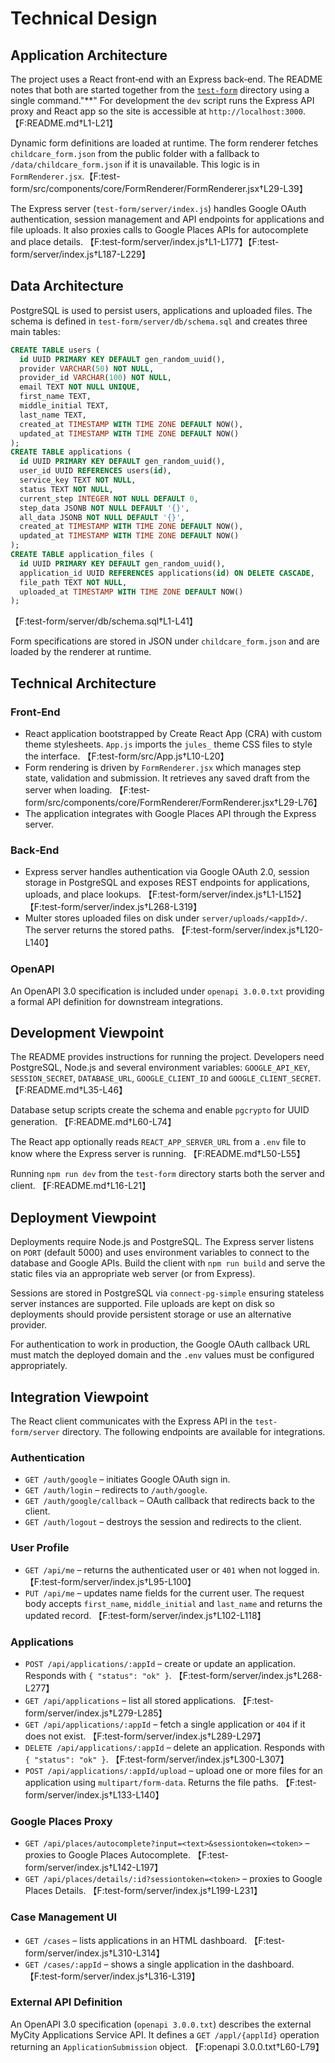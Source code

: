 # Technical Design

## Application Architecture

The project uses a React front‑end with an Express back‑end. The README notes that both are started together from the [`test-form`](test-form) directory using a single command."**" For development the `dev` script runs the Express API proxy and React app so the site is accessible at `http://localhost:3000`.【F:README.md†L1-L21】

Dynamic form definitions are loaded at runtime. The form renderer fetches `childcare_form.json` from the public folder with a fallback to `/data/childcare_form.json` if it is unavailable. This logic is in `FormRenderer.jsx`.【F:test-form/src/components/core/FormRenderer/FormRenderer.jsx†L29-L39】

The Express server (`test-form/server/index.js`) handles Google OAuth authentication, session management and API endpoints for applications and file uploads. It also proxies calls to Google Places APIs for autocomplete and place details. 【F:test-form/server/index.js†L1-L177】【F:test-form/server/index.js†L187-L229】

## Data Architecture

PostgreSQL is used to persist users, applications and uploaded files. The schema is defined in `test-form/server/db/schema.sql` and creates three main tables:

```sql
CREATE TABLE users (
  id UUID PRIMARY KEY DEFAULT gen_random_uuid(),
  provider VARCHAR(50) NOT NULL,
  provider_id VARCHAR(100) NOT NULL,
  email TEXT NOT NULL UNIQUE,
  first_name TEXT,
  middle_initial TEXT,
  last_name TEXT,
  created_at TIMESTAMP WITH TIME ZONE DEFAULT NOW(),
  updated_at TIMESTAMP WITH TIME ZONE DEFAULT NOW()
);
CREATE TABLE applications (
  id UUID PRIMARY KEY DEFAULT gen_random_uuid(),
  user_id UUID REFERENCES users(id),
  service_key TEXT NOT NULL,
  status TEXT NOT NULL,
  current_step INTEGER NOT NULL DEFAULT 0,
  step_data JSONB NOT NULL DEFAULT '{}',
  all_data JSONB NOT NULL DEFAULT '{}',
  created_at TIMESTAMP WITH TIME ZONE DEFAULT NOW(),
  updated_at TIMESTAMP WITH TIME ZONE DEFAULT NOW()
);
CREATE TABLE application_files (
  id UUID PRIMARY KEY DEFAULT gen_random_uuid(),
  application_id UUID REFERENCES applications(id) ON DELETE CASCADE,
  file_path TEXT NOT NULL,
  uploaded_at TIMESTAMP WITH TIME ZONE DEFAULT NOW()
);
```
【F:test-form/server/db/schema.sql†L1-L41】

Form specifications are stored in JSON under `childcare_form.json` and are loaded by the renderer at runtime.

## Technical Architecture

### Front‑End

- React application bootstrapped by Create React App (CRA) with custom theme stylesheets. `App.js` imports the `jules_` theme CSS files to style the interface. 【F:test-form/src/App.js†L10-L20】
- Form rendering is driven by `FormRenderer.jsx` which manages step state, validation and submission. It retrieves any saved draft from the server when loading. 【F:test-form/src/components/core/FormRenderer/FormRenderer.jsx†L29-L76】
- The application integrates with Google Places API through the Express server.

### Back‑End

- Express server handles authentication via Google OAuth 2.0, session storage in PostgreSQL and exposes REST endpoints for applications, uploads, and place lookups. 【F:test-form/server/index.js†L1-L152】【F:test-form/server/index.js†L268-L319】
- Multer stores uploaded files on disk under `server/uploads/<appId>/`. The server returns the stored paths. 【F:test-form/server/index.js†L120-L140】

### OpenAPI

An OpenAPI 3.0 specification is included under `openapi 3.0.0.txt` providing a formal API definition for downstream integrations.

## Development Viewpoint

The README provides instructions for running the project. Developers need PostgreSQL, Node.js and several environment variables: `GOOGLE_API_KEY`, `SESSION_SECRET`, `DATABASE_URL`, `GOOGLE_CLIENT_ID` and `GOOGLE_CLIENT_SECRET`. 【F:README.md†L35-L46】

Database setup scripts create the schema and enable `pgcrypto` for UUID generation. 【F:README.md†L60-L74】

The React app optionally reads `REACT_APP_SERVER_URL` from a `.env` file to know where the Express server is running. 【F:README.md†L50-L55】

Running `npm run dev` from the `test-form` directory starts both the server and client. 【F:README.md†L16-L21】

## Deployment Viewpoint

Deployments require Node.js and PostgreSQL. The Express server listens on `PORT` (default 5000) and uses environment variables to connect to the database and Google APIs. Build the client with `npm run build` and serve the static files via an appropriate web server (or from Express).

Sessions are stored in PostgreSQL via `connect-pg-simple` ensuring stateless server instances are supported. File uploads are kept on disk so deployments should provide persistent storage or use an alternative provider.

For authentication to work in production, the Google OAuth callback URL must match the deployed domain and the `.env` values must be configured appropriately.
## Integration Viewpoint

The React client communicates with the Express API in the `test-form/server` directory. The following endpoints are available for integrations.

### Authentication
- `GET /auth/google` &ndash; initiates Google OAuth sign in.
- `GET /auth/login` &ndash; redirects to `/auth/google`.
- `GET /auth/google/callback` &ndash; OAuth callback that redirects back to the client.
- `GET /auth/logout` &ndash; destroys the session and redirects to the client.

### User Profile
- `GET /api/me` &ndash; returns the authenticated user or `401` when not logged in. 【F:test-form/server/index.js†L95-L100】
- `PUT /api/me` &ndash; updates name fields for the current user. The request body accepts `first_name`, `middle_initial` and `last_name` and returns the updated record. 【F:test-form/server/index.js†L102-L118】

### Applications
- `POST /api/applications/:appId` &ndash; create or update an application. Responds with `{ "status": "ok" }`. 【F:test-form/server/index.js†L268-L277】
- `GET /api/applications` &ndash; list all stored applications. 【F:test-form/server/index.js†L279-L285】
- `GET /api/applications/:appId` &ndash; fetch a single application or `404` if it does not exist. 【F:test-form/server/index.js†L289-L297】
- `DELETE /api/applications/:appId` &ndash; delete an application. Responds with `{ "status": "ok" }`. 【F:test-form/server/index.js†L300-L307】
- `POST /api/applications/:appId/upload` &ndash; upload one or more files for an application using `multipart/form-data`. Returns the file paths. 【F:test-form/server/index.js†L133-L140】

### Google Places Proxy
- `GET /api/places/autocomplete?input=<text>&sessiontoken=<token>` &ndash; proxies to Google Places Autocomplete. 【F:test-form/server/index.js†L142-L197】
- `GET /api/places/details/:id?sessiontoken=<token>` &ndash; proxies to Google Places Details. 【F:test-form/server/index.js†L199-L231】

### Case Management UI
- `GET /cases` &ndash; lists applications in an HTML dashboard. 【F:test-form/server/index.js†L310-L314】
- `GET /cases/:appId` &ndash; shows a single application in the dashboard. 【F:test-form/server/index.js†L316-L319】

### External API Definition
An OpenAPI 3.0 specification (`openapi 3.0.0.txt`) describes the external MyCity Applications Service API. It defines a `GET /appl/{applId}` operation returning an `ApplicationSubmission` object. 【F:openapi 3.0.0.txt†L60-L79】
